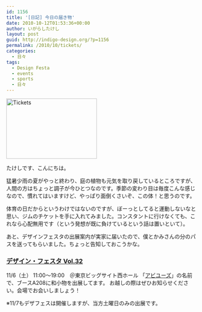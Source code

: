 ```yaml
---
id: 1156
title: '[日記] 今日の届き物'
date: 2010-10-12T01:53:36+00:00
author: いがらしたけし
layout: post
guid: http://indigo-design.org/?p=1156
permalink: /2010/10/tickets/
categories:
  - 日々
tags:
  - Design Festa
  - events
  - sports
  - 日々
---
```

<a href="http://photozou.jp/photo/show/120767/52782301"><img src="http://art43.photozou.jp/pub/767/120767/photo/52782301.jpg" alt="Tickets" width="240" height="160"  /></a>

たけしです、こんにちは。

猛暑少雨の夏がやっと終わり、庭の植物も元気を取り戻しているところですが、人間の方はちょっと調子が今ひとつなのです。季節の変わり目は毎度こんな感じなので、慣れてはいますけど、やっぱり面倒くさいぞ、この体！と思うのです。

体育の日だからというわけではないのですが、ぼーっとしてると運動しないなと思い、ジムのチケットを手に入れてみました。コンスタントに行けなくても、これなら心配無用です（という発想が既に負けているという話は置いといて）。

あと、デザインフェスタの出展案内が実家に届いたので、僕とかみさんの分のパスを送ってもらいました。ちょっと告知しておこうかな。
<!--more-->
<h3><a href="http://www.designfesta.com/">デザイン・フェスタ Vol.32</a></h3>
11/6（土） 11:00〜19:00　＠東京ビッグサイト西ホール
「<a href="https://indigo-design.org/habi/">アビユーズ</a>」の名前で、ブースA208に和小物を出展してます。
お越しの際はぜひお知らせください。会場でお会いしましょう！

※11/7もデザフェスは開催しますが、当方土曜日のみの出展です。